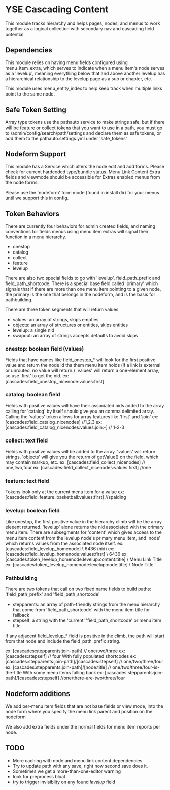 # YSE Cascading Content

This module tracks hierarchy and helps pages, nodes, and menus to work together as a logical collection with secondary nav and cascading field potential.

## Dependencies

This module relies on having menu fields configured using menu_item_extra, which serves to indicate when a menu item's node serves as a 'levelup', meaning everything below that and above another levelup has a hierarchical relationship to the levelup page as a sub or chapter, etc.

This module uses menu_entity_index to help keep track when multiple links point to the same node.

## Safe Token Setting

Array type tokens use the pathauto service to make strings safe, but if there will be feature or collect tokens that you want to use in a path, you must go to
/admin/config/search/path/settings and declare them as safe tokens, or add them to the pathauto.settings.yml under 'safe_tokens'

## Nodeform Support

This module has a Service which alters the node edit and add forms.  Please check for current hardcoded type/bundle status.   Menu Link Content Extra fields and viewmode should be accessible for Extras enabled menus from the node forms.

Please use the 'nodeform' form mode (found in install dir) for your menus until we support this in config.

## Token Behaviors

There are currently four behaviors for admin created fields, and naming conventions for fields menus using menu item extras will signal their function in a menu hierarchy.
- onestop
- catalog
- collect
- feature
- levelup

There are also two special fields to go with 'levelup', field_path_prefix and field_path_shortcode.   There is a special base field called 'primary' which signals that if there are more than one menu item pointing to a given node, the primary is the one that belongs in the nodeform, and is the basis for pathbuilding.

There are three token segments that will return values
 - values:  an array of strings, skips empties
 - objects: an array of structures or entities, skips entities
 - levelup: a single nid
 - swapout: an array of strings accepts defaults to avoid skips

### onestop: boolean field (values)

Fields that have names like field_onestop_* will look for the first positive value and return the node id tha them menu item holds (if a link is external or unrouted, no value will return.) 'values' will return a one-element array, so use 'first' to get the nid.  ex: [cascades:field_onestop_nicenode:values:first]

### catalog: boolean field
Fields with positive values will have their associated nids added to the array. calling for 'catalog' by itself should give you an comma delimited array.   Calling the 'values' token allows for array features like 'first' and 'join'
ex: [cascades:field_catalog_nicenodes] //1,2,3
ex: [cascades:field_catalog_nicenodes:values:join:-] // 1-2-3

### collect: text field

Fields with positive values will be added to the array.  'values' will return strings, 'objects' will give you the returm of getValue() on the field, which may contain markup, etc.
ex: [cascades:field_collect_nicenodes] // one,two,four
ex: [cascades:field_collect_nicenodes:values:first] //one

### feature: text field
Tokens look only at the current menu item for a value
ex: [cascades:field_feature_basketball:values:first] //spalding

### levelup: boolean field

Like onestop, the first positive value in the hierarchy climb will be the array eleeent returned.  'levelup' alone returns the nid associated with the orimary menu item.  There are subsegments for 'content' which gives access to the menu item content from the levelup node's primary menu item, and 'node' which returns values from the associated node itself.
ex: [cascades:field_levelup_homenode] \\ 6436 (nid)
ex: [cascades:field_levelup_homenode:values:first] \\ 6436
ex: [cascades:token_levelup_homenode:levelup:content:title] \\ Menu Link Title
ex: [cascades:token_levelup_homenode:levelup:node:title] \\ Node Title

### Pathbuilding

There are two tokens that call on two fixed name fields to build paths: 'field_path_prefix' and 'field_path_shortcode'

 - stepparents: an array of path-friendly strings from the menu hierarchy that come from 'field_path_shortcode' with the menu item title for fallback
 - stepself: a string with the 'current' 'field_path_shortcode' or menu item title

If any adjacent field_levelup_* field is positive in the climb, the path will start from that node and include the field_path_prefix string.

ex: [cascades:stepparents:join-path] // one/two/three
ex: [cascades:stepself] // four
With fully populated shortcodes
ex: [cascades:stepparents:join-path]/[cascades:stepself] // one/two/three/four
ex: [cascades:stepparents:join-path]/[node:title] // one/two/three/four-is-the-title
With some menu items falling back
ex: [cascades:stepparents:join-path]/[cascades:stepself] //one/there-are-two/three/four


## Nodeform additions

We add per-menu item fields that are not base fields or view mode, into the node form where you specify the menu link parent and position on the nodeform

We also add extra fields under the normal fields for menu item reports per node.

## TODO

- More caching with node and menu link content dependencies
- Try to update path with any save, right now second save does it.
- Sometimes we get a more-than-one-editor warning
- look for preprocess bloat
- try to trigger invisiblity on any found _levelup_ field
